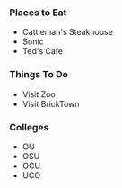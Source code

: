 ### Places to Eat
 - Cattleman's Steakhouse
 - Sonic
 - Ted's Cafe
 
### Things To Do
- Visit Zoo
- Visit BrickTown

### Colleges
- OU
- OSU
- OCU
- UCO
